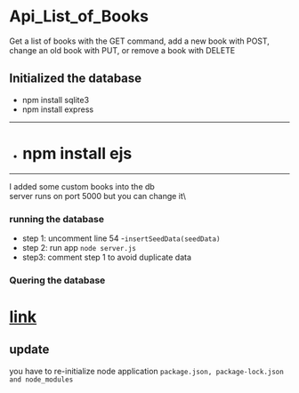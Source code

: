 # Api_List_of_Books
Get a list of books with the GET command, add a new book with POST, change an old book with PUT, or remove a book with DELETE

## Initialized the database

- npm install sqlite3
- npm install express
- ---------------------------
- # npm install ejs
- --------------------------------
I added some custom books into the db\
server runs on port 5000 but you can change it\

### running the database
- step 1: uncomment line 54 -`insertSeedData(seedData)`
- step 2: run app
`node server.js`
- step3: comment step 1 to avoid duplicate data
### Quering the database

# [link](https://www.sqlitetutorial.net/sqlite-nodejs/connect/)


## update
you have to re-initialize node application `package.json, package-lock.json and node_modules`